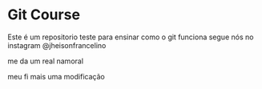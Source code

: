 # Git Course

Este é um repositorio teste para ensinar como o git funciona
segue nós no instagram @jheisonfrancelino

me da um real namoral

meu fi mais uma modificação